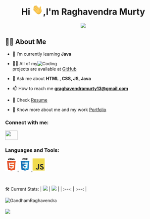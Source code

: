 

<!-- <img src="https://i.ibb.co/QbD3ZNF/sufissdasd.jpg" alt="babel" width="1210px" /> -->
<!-- <p align="left"> <img src="https://komarev.com/ghpvc/?username=GandhamRaghavendra&label=Profile%20views&color=0e75b6&style=flat" alt="GandhamRaghavendra" /> </p> -->
<h1 align="center">Hi <img src="https://raw.githubusercontent.com/ABSphreak/ABSphreak/master/gifs/Hi.gif" width="35">,I'm Raghavendra Murty</h1>

<!--   <h3 align="center">A passionate Java Developer</h3> -->
<p align="center">
  <a href="https://github.com/DenverCoder1/readme-typing-svg">
    <img src="https://readme-typing-svg.demolab.com/?lines=I am a Full-stack%20web%20developer 👨‍💻;Java Backend Developer;Curious%20to%20learn%20new%20things !&font=Fira%20Code&center=true&width=440&height=45&color=#37bcf7&vCenter=true&size=22&pause=1000"></a>
</p>

<h2>🙋‍♂️ About Me</h2>

- 🌱 I’m currently learning **Java**
<img align="right" alt='Coding' width="400" src='https://jusmarktech.com/public/a/images/pages/web_development.gif'>

- 👨‍💻 All of my projects are available at [GitHub](https://github.com/GandhamRaghavendra)

- 💬 Ask me about **HTML , CSS, JS, Java**

- 📫 How to reach me **graghavendramurty13@gmail.com**

- 📄 Check [Resume]()

- 📄 Know more about me and my work [Portfolio]()


<h3 align="left">Connect with me:</h3>
<p align="left">
<a href="linkedin.com/in/raghavendra-gandham-80a82a203" target="blank"><img align="center" src="https://raw.githubusercontent.com/rahuldkjain/github-profile-readme-generator/master/src/images/icons/Social/linked-in-alt.svg" alt="" height="30" width="40" /></a>
</p>

<h3 align="left">Languages and Tools:</h3>
<p align="left"><a href="https://www.w3.org/html/" target="_blank" rel="noreferrer"> <img src="https://raw.githubusercontent.com/devicons/devicon/master/icons/html5/html5-original-wordmark.svg" alt="html5" width="40" height="40"/> </a> 
  <a href="https://www.w3schools.com/css/" target="_blank" rel="noreferrer"> <img src="https://raw.githubusercontent.com/devicons/devicon/master/icons/css3/css3-original-wordmark.svg" alt="css3" width="40" height="40"/> </a> 
   <a href="https://developer.mozilla.org/en-US/docs/Web/JavaScript" target="_blank" rel="noreferrer"> <img src="https://raw.githubusercontent.com/devicons/devicon/master/icons/javascript/javascript-original.svg" alt="javascript" width="40" height="40"/> </a>  
</p>
<br />

🛠 Current Stats:
| ![](https://github-readme-stats.vercel.app/api?username=GandhamRaghavendra&show_icons=true&locale=en&theme=tokyonight) | ![](https://github-readme-streak-stats.herokuapp.com/?user=GandhamRaghavendra&theme=tokyonight) |
| :---: | :---: |

<p><img align="left" src="https://github-readme-stats.vercel.app/api/top-langs?username=GandhamRaghavendra&show_icons=true&locale=en&theme=tokyonight" alt="GandhamRaghavendra" /></p>
<br /><br />
<img align="center" src="https://activity-graph.herokuapp.com/graph?username=GandhamRaghavendra&theme=github" height ="307"/>

